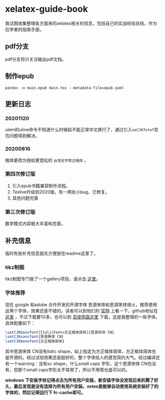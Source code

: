 xelatex-guide-book
==================

我试图收集整理各方面来的xelatex相关的信息，包括自己的实战经验总结，作为后学者的指南手册。

## pdf分支
pdf分支将只关注输出pdf文档。


## 制作epub

```
pandoc -o main.epub main.tex --metadata-file=epub.yaml
```

## 更新日志

### 20201120

ulem的uline命令不知道什么时候起不能正常中文换行了，通过引入`xeCJKfntef`宏包问题得到解决。

### 20200816

楷体更改为授权更宽松的 `台湾全字库正楷体` 。

### 第四次修订版

1. 引入epub书籍兼容制作流程。
2. Texlive升级到2020版，有一两处小bug，已修复。
3. 其他问题完善

### 第三次修订版

数学模式内容极大丰富和完善。



## 补充信息
临时有些补充信息就先方便放在readme这里了。



### tikz制图
tikz制图专门做了一个gallery项目，请点击 [这里](https://github.com/a358003542/tikz_gallery)。

### 字体推荐

现在 google 和adobe 合作开发的开源字体 思源宋体和思源黑体很火，推荐使用这两个字体，效果还是不错的。读者可以到他们的 [官网](https://source.typekit.com/source-han-serif/cn/) 上看一下，github地址在 [这里](https://github.com/adobe-fonts/source-han-serif) ，不过下载要1G多，也可以到 [百度网盘这里](https://pan.baidu.com/s/1smo7EMD) 下载，这是我整理的一些字体。具体配置如下：

```latex
\setCJKmainfont[ItalicFont=方正楷体简体]{思源宋体 CN}
\setCJKsansfont{思源黑体 CN}
\setCJKmonofont{方正楷体简体}
```

其中思源宋体 CN没有italic shape，如上指定为方正楷体简体，方正楷体简体也是开源的。经过试验效果还是挺好的，整个字体给人的感觉简约大气。经过编译还有一个warning：没有sc shape，什么small caps 字形，这个思源宋体 CN也没有，但那个small caps字形太不常用了，所以不用管也是可以的。

**windows 下安装字体记得点击为所有用户安装，新安装字体没发现后来折腾了好久，最后发现是没有选择为所有用户安装。xetex是能够自动使用系统安装好了的字体的，然后记得运行下 fc-cache即可。**







